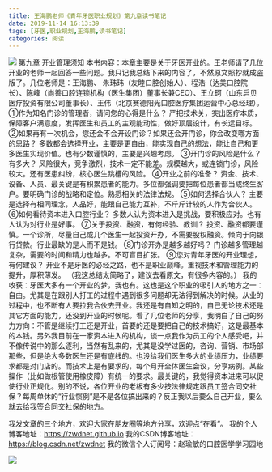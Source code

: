 ```yaml
---
title: 王海鹏老师《青年牙医职业规划》第九章读书笔记
date: 2019-11-14 16:13:39
tags: [牙医,职业规划,王海鹏,读书笔记]
categories: 阅读
---
```

![](https://zymblog-1258069789.cos.ap-chengdu.myqcloud.com/blog0166-qnyygh/whp.jpg)
第九章 开业管理须知
本书内容：本章主要是关于牙医开业的。王老师请了几位开业的老师一起回答一些问题。我只记我总结下来的内容了，不然原文照抄就成盗版了。几位老师是：王海鹏、 朱玮玮（友睦口腔创始人）、程浩（达美口腔院长）、陈峰（尚善口腔连锁机构（医生集团）董事长兼CEO）、王立珂（山东启贝医疗投资有限公司董事长）、王伟（北京赛德阳光口腔医疗集团运营中心总经理）。
①作为知名门诊的管理者，请问您的心得是什么？
严把技术关，突出医疗本质，保障客户满意度，发挥医生和员工的主观能动性，做好顶层设计，有长远目标。
②如果再有一次机会，您还会不会开设门诊？如果还会开门诊，你会改变哪方面的思路？
多数都会选择开业，主要是更自由，能实现自己的想法，能让自己和更多医生实现价值。也有少数谨慎的，主要是兴趣考虑。
③开门诊的风险是什么？有多大？
风险很大，竞争激烈，技术一定不能差。规模越大，或连锁门诊，风险较大。还有医患纠纷，核心医生跳槽的风险。
④开业之前的准备？
资金、技术、设备、人员、最关键是有积累患者的能力。多位都强调要把每位患者都当成终生客户。要明确门诊的战略和定位。熟悉相关的法律法规。
⑤如何选择合伙人？
主要是选择有相同理念，人品好，能跟自己能力互补，不斤斤计较的人作为合伙人。
⑥如何看待资本进入口腔行业？
多数人认为资本进入是挑战，要积极应对。也有人认为对行业是好事。
⑦关于投资、融资，有何经验、教训？
投资、融资都要谨慎。一个诊所，尽量自己或几个医生一起投资开办，不需要股权融资。倾向于向银行贷款。行业最缺的是人而不是钱。
⑧门诊开办是越多越好吗？
门诊越多管理越复杂，需要的时间和精力也越多。不可盲目扩张。
⑨您对青年牙医的开业理想，有何建议？
开业不是牙医的必经之路，也不是职业巅峰。重视技术和管理能力的提升，厚积薄发。
（我这总结太简略了，建议去看原文，有很多内容的。）
我的收获：牙医大多有一个开业的梦，我也有。这也是这个职业的吸引人的地方之一：自由。尤其是在跟别人打工的过程中遇到很多问题却无法得到解决的时候。从业的过程中，也不断有人要拉我合伙去开业。我还是有自知之明的，自己无论技术还是其它方面的能力，还没到开业的时候呢。看了几位老师的分享，我明白了自己的努力方向：不管是继续打工还是开业，首要的还是要把自己的技术搞好，这是最基本的本钱。另外我目前在一家资本进入的机构，谈一点我作为员工的个人感受吧，并不像传说中的那么逐利，当然有乱来的，尤其是没学过医的，咨询、营销、市场部那些，但是绝大多数医生还是有底线的。也没给我们医生多大的业绩压力，业绩要求都是对门店的。而技术上是有要求的，每个月开全体医生会议，分享病例。某些操作（比如做根管使用橡皮障）有统一的要求。最关键的，我觉得资本进来可以促使行业正规化。别的不说，各位开业的老板有多少按法律规定跟员工签合同交社保？每周单休的“行业惯例”是不是各位搞出来的？反正我以后要么自己开业，要么就去给我签合同交社保的地方。

我发文章的三个地方，欢迎大家在朋友圈等地方分享，欢迎点“在看”。
我的个人博客地址：https://zwdnet.github.io
我的CSDN博客地址：https://blog.csdn.net/zwdnet
我的微信个人订阅号：赵瑜敏的口腔医学学习园地


![](https://zymblog-1258069789.cos.ap-chengdu.myqcloud.com/other/wx.jpg)

